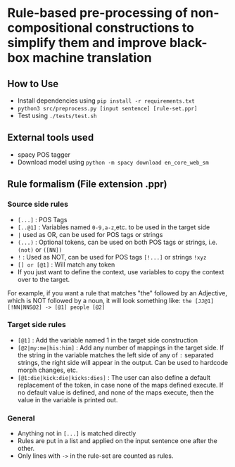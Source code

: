 # Rule-based pre-processing of non-compositional constructions to simplify them and improve black-box machine translation

## How to Use
- Install dependencies using `pip install -r requirements.txt`
- `python3 src/preprocess.py [input sentence] [rule-set.ppr]`
- Test using `./tests/test.sh`

## External tools used
- spacy POS tagger
- Download model using `python -m spacy download en_core_web_sm`

## Rule formalism (File extension .ppr)

### Source side rules
- `[...]` : POS Tags
- `[..@1]` : Variables named `0-9,a-z`,etc. to be used in the target side
- `|` used as OR, can be used for POS tags or strings
- `(...)` : Optional tokens, can be used on both POS tags or strings, i.e. `(not)` or `([NN])`
- `!` : Used as NOT, can be used for POS tags `[!...]` or strings `!xyz`
- `[] or [@1]` : Will match any token
- If you just want to define the context, use variables to copy the context over to the target.

For example, if you want a rule that matches "the" followed by an Adjective, which is NOT followed by a noun, it will look something like: ```the [JJ@1] [!NN|NNS@2] -> [@1] people [@2]```

### Target side rules
- `[@1]` : Add the variable named 1 in the target side construction
- `[@2|my:me|his:him]` : Add any number of mappings in the target side. If the string in the variable matches the left side of any of `:` separated strings, the right side will appear in the output. Can be used to hardcode morph changes, etc.
- `[@1:die|kick:die|kicks:dies]` : The user can also define a default replacement of the token, in case none of the maps defined execute. If no default value is defined, and none of the maps execute, then the value in the variable is printed out.

### General

- Anything not in `[...]` is matched directly
- Rules are put in a list and applied on the input sentence one after the other.
- Only lines with `->` in the rule-set are counted as rules.
